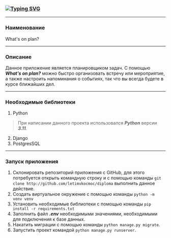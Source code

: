 ### [![Typing SVG](https://readme-typing-svg.herokuapp.com?font=Fira+Code&pause=1000&color=000000&width=435&lines=Diploma+project)](https://git.io/typing-svg)</h2>
___
### Наименование
What's on plan?
___

### Описание
Данное приложение является планировщиком задач. С помощью ***What's on plan?*** можно быстро организовать встречу или мероприятие, а также настроить напоминания о событиях, так что вы всегда будете в курсе ближайших дел.
___

### Необходимые библиотеки
1. Python
>При написании данного проекта использовался ***Python*** версии ***3.11***.
2. Django
3. PostgresSQL
___

### Запуск приложения
1. Склонировать репозиторий приложения с GitHub, для этого потребуется открыть командную строку и с помощью команды
`git clone http://github.com/letimvkocmoc/diploma`
выполнить данное действие.
2. Создать виртуальное окружение с помощью команды 
`python -m venv venv`
3. Установить необходимые библиотеки с помощью команды
`pip install -r requirements.txt`
4. Заполнить файл ***.env*** необходимыми значениями, необходимыми для подключения к базе данных.
5. Накатить миграции с помощью команды `python manage.py migrate`.
6. Запустить проект командой `python manage.py runserver`.
